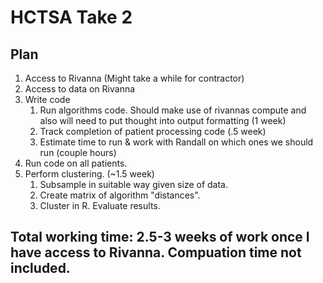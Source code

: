 # HCTSA Take 2

## Plan

1. Access to Rivanna (Might take a while for contractor)
2. Access to data on Rivanna
3. Write code
    1. Run algorithms code. Should make use of rivannas compute and also will need to put thought into output formatting (1 week)
    2. Track completion of patient processing code (.5 week)
    3. Estimate time to run & work with Randall on which ones we should run (couple hours)
4. Run code on all patients.
5. Perform clustering. (~1.5 week)
    1. Subsample in suitable way given size of data.
    2. Create matrix of algorithm "distances".
    3. Cluster in R. Evaluate results.

## Total working time: 2.5-3 weeks of work once I have access to Rivanna. Compuation time not included.

